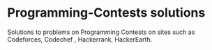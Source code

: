 # Programming-Contests solutions
Solutions to problems on Programming Contests on sites such as Codeforces, Codechef , Hackerrank, HackerEarth.
